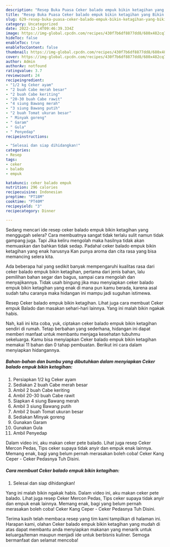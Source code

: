 ```yaml
---
description: "Resep Buka Puasa Ceker balado empuk bikin ketagihan yang Bikin Ngiler"
title: "Resep Buka Puasa Ceker balado empuk bikin ketagihan yang Bikin Ngiler"
slug: 629-resep-buka-puasa-ceker-balado-empuk-bikin-ketagihan-yang-bikin-ngiler
category: Uncategorized
date: 2022-12-14T09:46:39.334Z
image: https://img-global.cpcdn.com/recipes/430f7b6df8877dd8/680x482cq70/ceker-balado-empuk-bikin-ketagihan-foto-resep-utama.jpg
hideToc: false
enableToc: true
enableTocContent: false
thumbnail: https://img-global.cpcdn.com/recipes/430f7b6df8877dd8/680x482cq70/ceker-balado-empuk-bikin-ketagihan-foto-resep-utama.jpg
cover: https://img-global.cpcdn.com/recipes/430f7b6df8877dd8/680x482cq70/ceker-balado-empuk-bikin-ketagihan-foto-resep-utama.jpg
author: Admin
authorAv: notfound
ratingvalue: 3.7
reviewcount: 24
recipeingredient:
- "1/2 kg Ceker ayam"
- "2 buah Cabe merah besar"
- "2 buah Cabe keriting"
- "20-30 buah Cabe rawit"
- "4 siung Bawang merah"
- "3 siung Bawang putih"
- "2 buah Tomat ukuran besar"
- " Minyak goreng"
- " Garam"
- " Gula"
- " Penyedap"
recipeinstructions:

- "Selesai dan siap dihidangkan!"
categories:
- Resep
tags:
- ceker
- balado
- empuk

katakunci: ceker balado empuk 
nutrition: 296 calories
recipecuisine: Indonesian
preptime: "PT18M"
cooktime: "PT40M"
recipeyield: "3"
recipecategory: Dinner

---
```



Sedang mencari ide resep ceker balado empuk bikin ketagihan yang menggugah selera? Cara membuatnya sangat tidak terlalu sulit namun tidak gampang juga. Tapi Jika keliru mengolah maka hasilnya tidak akan memuaskan dan bahkan tidak sedap. Padahal ceker balado empuk bikin ketagihan yang enak harusnya Kan punya aroma dan cita rasa yang bisa memancing selera kita.


Ada beberapa hal yang sedikit banyak mempengaruhi kualitas rasa dari ceker balado empuk bikin ketagihan, pertama dari jenis bahan, lalu pemilihan bahan segar dan bagus, sampai cara mengolah dan menyajikannya. Tidak usah bingung jika mau menyiapkan ceker balado empuk bikin ketagihan yang enak di mana pun kamu berada, karena asal sudah tahu caranya maka hidangan ini mampu jadi suguhan istimewa.

Resep Ceker balado empuk bikin ketagihan. Lihat juga cara membuat Ceker empuk Balado dan masakan sehari-hari lainnya. Yang ini malah bikin ngakak habis.


Nah, kali ini kita coba, yuk, ciptakan ceker balado empuk bikin ketagihan sendiri di rumah. Tetap berbahan yang sederhana, hidangan ini dapat memberi manfaat untuk membantu menjaga kesehatan tubuhmu sekeluarga. Kamu bisa menyiapkan Ceker balado empuk bikin ketagihan memakai 11 bahan dan 0 tahap pembuatan. Berikut ini cara dalam menyiapkan hidangannya.

<!--inarticleads1-->

##### Bahan-bahan dan bumbu yang dibutuhkan dalam menyiapkan Ceker balado empuk bikin ketagihan:

1. Persiapkan 1/2 kg Ceker ayam
1. Sediakan 2 buah Cabe merah besar
1. Ambil 2 buah Cabe keriting
1. Ambil 20-30 buah Cabe rawit
1. Siapkan 4 siung Bawang merah
1. Ambil 3 siung Bawang putih
1. Ambil 2 buah Tomat ukuran besar
1. Sediakan  Minyak goreng
1. Gunakan  Garam
1. Gunakan  Gula
1. Ambil  Penyedap


Dalam video ini, aku makan ceker pete balado. Lihat juga resep Ceker Mercon Pedas, Tips ceker supaya tidak anyir dan empuk enak lainnya. Memang enak, bagi yang belum pernah merasakan boleh coba! Ceker Kang Ceper - Ceker Pedasnya Tuh Disini. 

<!--inarticleads2-->

##### Cara membuat Ceker balado empuk bikin ketagihan:


1. Selesai dan siap dihidangkan!

Yang ini malah bikin ngakak habis. Dalam video ini, aku makan ceker pete balado. Lihat juga resep Ceker Mercon Pedas, Tips ceker supaya tidak anyir dan empuk enak lainnya. Memang enak, bagi yang belum pernah merasakan boleh coba! Ceker Kang Ceper - Ceker Pedasnya Tuh Disini. 

Terima kasih telah membaca resep yang tim kami tampilkan di halaman ini. Harapan kami, olahan Ceker balado empuk bikin ketagihan yang mudah di atas dapat membantu anda menyiapkan makanan yang menarik untuk keluarga/teman maupun menjadi ide untuk berbisnis kuliner. Semoga bermanfaat dan selamat mencoba!
